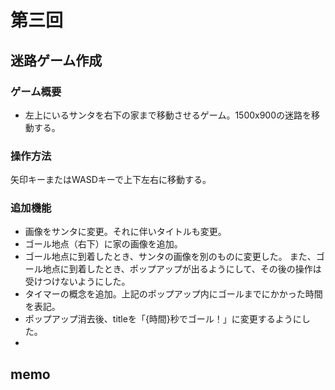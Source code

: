 # 第三回
## 迷路ゲーム作成
### ゲーム概要
- 左上にいるサンタを右下の家まで移動させるゲーム。1500x900の迷路を移動する。
### 操作方法
矢印キーまたはWASDキーで上下左右に移動する。
### 追加機能
- 画像をサンタに変更。それに伴いタイトルも変更。
- ゴール地点（右下）に家の画像を追加。
- ゴール地点に到着したとき、サンタの画像を別のものに変更した。
また、ゴール地点に到着したとき、ポップアップが出るようにして、その後の操作は受けつけないようにした。
- タイマーの概念を追加。上記のポップアップ内にゴールまでにかかった時間を表記。
- ポップアップ消去後、titleを「{時間}秒でゴール！」に変更するようにした。
- 


memo
- 